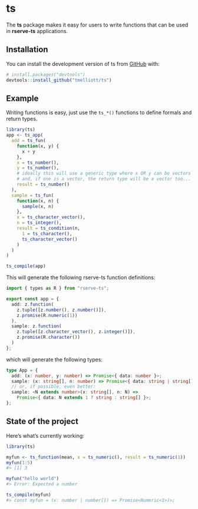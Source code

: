 
<!-- README.md is generated from README.Rmd. Please edit that file -->

# ts

<!-- badges: start -->

<!-- badges: end -->

The **ts** package makes it easy for users to write functions that can
be used in **rserve-ts** applications.

## Installation

You can install the development version of ts from
[GitHub](https://github.com/) with:

``` r
# install.packages("devtools")
devtools::install_github("tmelliott/ts")
```

## Example

Writing functions is easy, just use the `ts_*()` functions to define
formals and return types.

``` r
library(ts)
app <- ts_app(
  add = ts_fun(
    function(x, y) {
      x + y
    },
    x = ts_number(),
    y = ts_number(),
    # ideally this will use a generic type where x OR y can be vectors
    # and, if one is a vector, the return type will be a vector too...
    result = ts_number()
  ),
  sample = ts_fun(
    function(x, n) {
      sample(x, n)
    },
    x = ts_character_vector(),
    n = ts_integer(),
    result = ts_condition(n,
      1 = ts_character(),
      ts_character_vector()
    )
  )
)

ts_compile(app)
```

This will generate the following rserve-ts function definitions:

``` typescript
import { types as R } from "rserve-ts";

export const app = {
  add: z.function(
    z.tuple([z.number(), z.number()]),
    z.promise(R.numeric(1))
  ),
  sample: z.function(
    z.tuple([z.character_vector(), z.integer()]),
    z.promise(R.character())
  )
};
```

which will generate the following types:

``` typescript
type App = {
  add: (x: number, y: number) => Promise<{ data: number }>;
  sample: (x: string[], n: number) => Promise<{ data: string | string[] }>;
  // or, if possible, even better:
  sample: <N extends number>(x: string[], n: N) =>
    Promise<{ data: N extends 1 ? string : string[] }>;
};
```

## State of the project

Here’s what’s currently working:

``` r
library(ts)

myfun <- ts_function(mean, x = ts_numeric(), result = ts_numeric(1))
myfun(1:5)
#> [1] 3

myfun("hello world")
#> Error: Expected a number

ts_compile(myfun)
#> const myfun = (x: number | number[]) => Promise<Numeric<1>)>;
```
